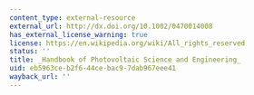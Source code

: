 ```yaml
---
content_type: external-resource
external_url: http://dx.doi.org/10.1002/0470014008
has_external_license_warning: true
license: https://en.wikipedia.org/wiki/All_rights_reserved
status: ''
title: _Handbook of Photovoltaic Science and Engineering_
uid: eb5963ce-b2f6-44ce-bac9-7dab967eee41
wayback_url: ''
---
```

